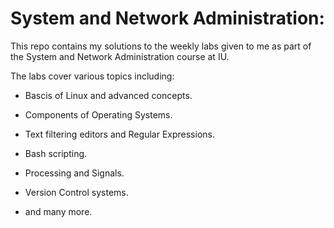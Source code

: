 # System and Network Administration:
This repo contains my solutions to the weekly labs given to me as part of the System and Network Administration course at IU.

The labs cover various topics including:

- Bascis of Linux and advanced concepts.

- Components of Operating Systems.

- Text filtering editors and Regular Expressions.

- Bash scripting.

- Processing and Signals.

- Version Control systems.

- and many more.